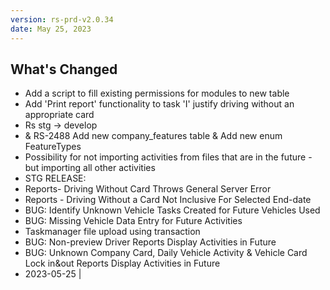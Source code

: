 ```yaml
---
version: rs-prd-v2.0.34
date: May 25, 2023
---
```


## What's Changed
* Add a script to fill existing permissions for modules to new table
* Add 'Print report' functionality to task 'I' justify driving without an appropriate card
* Rs stg -> develop
* & RS-2488 Add new company_features table & Add new enum FeatureTypes
* Possibility for not importing activities from files that are in the future - but importing all other activities
* STG RELEASE:
* Reports- Driving Without Card Throws General Server Error
* Reports - Driving Without a Card Not Inclusive For Selected End-date
* BUG: Identify Unknown Vehicle Tasks Created for Future Vehicles Used
* BUG: Missing Vehicle Data Entry for Future Activities
* Taskmanager file upload using transaction
* BUG: Non-preview Driver Reports Display Activities in Future
* BUG: Unknown Company Card, Daily Vehicle Activity & Vehicle Card Lock in&out Reports Display Activities in Future
* 2023-05-25 |